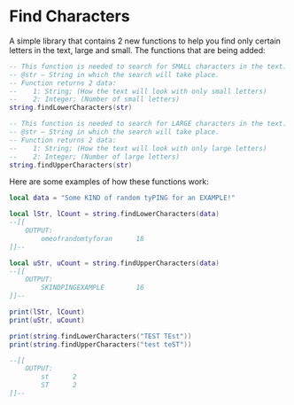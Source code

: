 # Find Characters

A simple library that contains 2 new functions to help you find only certain letters in the text, large and small. The functions that are being added:
```lua
-- This function is needed to search for SMALL characters in the text.
-- @str — String in which the search will take place.
-- Function returns 2 data:
--    1: String; (How the text will look with only small letters)
--    2: Integer; (Number of small letters)
string.findLowerCharacters(str)

-- This function is needed to search for LARGE characters in the text.
-- @str — String in which the search will take place.
-- Function returns 2 data:
--    1: String; (How the text will look with only large letters)
--    2: Integer; (Number of large letters)
string.findUpperCharacters(str)
```

Here are some examples of how these functions work:
```lua
local data = "Some KIND of random tyPING for an EXAMPLE!"

local lStr, lCount = string.findLowerCharacters(data)
--[[
    OUTPUT:
        omeofrandomtyforan      18
]]--

local uStr, uCount = string.findUpperCharacters(data)
--[[
    OUTPUT:
        SKINDPINGEXAMPLE        16
]]--

print(lStr, lCount)
print(uStr, uCount)
```
```lua
print(string.findLowerCharacters("TEST TEst"))
print(string.findUpperCharacters("test teST"))

--[[
    OUTPUT:
        st      2
        ST      2
]]--
```
